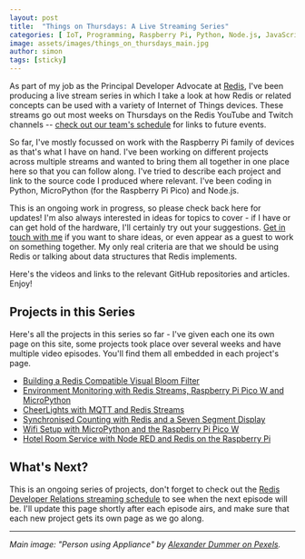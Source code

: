 ```yaml
---
layout: post
title:  "Things on Thursdays: A Live Streaming Series"
categories: [ IoT, Programming, Raspberry Pi, Python, Node.js, JavaScript, Redis ]
image: assets/images/things_on_thursdays_main.jpg
author: simon
tags: [sticky]
---
```

As part of my job as the Principal Developer Advocate at [Redis](https://redis.io), I've been producing a live stream series in which I take a look at how Redis or related concepts can be used with a variety of Internet of Things devices.  These streams go out most weeks on Thursdays on the Redis YouTube and Twitch channels -- [check out our team's schedule](https://developer.redis.com/redis-live/) for links to future events.

So far, I've mostly focussed on work with the Raspberry Pi family of devices as that's what I have on hand.  I've been working on different projects across multiple streams and wanted to bring them all together in one place here so that you can follow along.  I've tried to describe each project and link to the source code I produced where relevant.  I've been coding in Python, MicroPython (for the Raspberry Pi Pico) and Node.js.

This is an ongoing work in progress, so please check back here for updates!  I'm also always interested in ideas for topics to cover - if I have or can get hold of the hardware, I'll certainly try out your suggestions.  [Get in touch with me](http://localhost:4000/contact/) if you want to share ideas, or even appear as a guest to work on something together.  My only real criteria are that we should be using Redis or talking about data structures that Redis implements.

Here's the videos and links to the relevant GitHub repositories and articles.  Enjoy!

## Projects in this Series

Here's all the projects in this series so far - I've given each one its own page on this site, some projects took place over several weeks and have multiple video episodes.  You'll find them all embedded in each project's page.

* [Building a Redis Compatible Visual Bloom Filter](/building-a-redis-compatible-visual-bloom-filter/)
* [Environment Monitoring with Redis Streams, Raspberry Pi Pico W and MicroPython](/environment-monitoring-with-redis-streams-pi-pico-micropython/)
* [CheerLights with MQTT and Redis Streams](/cheerlights-with-mqtt-and-redis-streams/)
* [Synchronised Counting with Redis and a Seven Segment Display](/syncrhonised-counting-with-redis-and-a-seven-segment-display/)
* [Wifi Setup with MicroPython and the Raspberry Pi Pico W](/wifi-setup-with-raspberry-pi-pico-w/)
* [Hotel Room Service with Node RED and Redis on the Raspberry Pi](/hotel-room-service-with-node-red-and-redis-on-raspberry-pi/)

## What's Next?

This is an ongoing series of projects, don't forget to check out the [Redis Developer Relations streaming schedule](https://developer.redis.com/redis-live/) to see when the next episode will be.  I'll update this page shortly after each episode airs, and make sure that each new project gets its own page as we go along.

---
*Main image: "Person using Appliance" by [Alexander Dummer on Pexels](https://www.pexels.com/photo/person-using-appliance-132700/).*